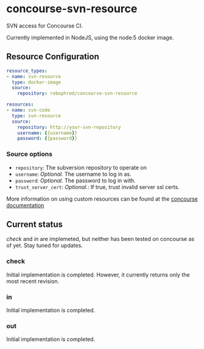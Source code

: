 # concourse-svn-resource
SVN access for Concourse CI.

Currently implemented in NodeJS, using the node:5 docker image.

## Resource Configuration

```yaml
resource_types:
- name: svn-resource
  type: docker-image
  source:
    repository: robophred/concourse-svn-resource

resources:
- name: svn-code
  type: svn-resource
  source:
    repository: http://your-svn-repository
    username: {{username}}
    password: {{password}}
```

### Source options

* `repository`: The subversion repository to operate on
* `username`: *Optional.* The username to log in as.
* `password`: *Optional.* The password to log in with.
* `trust_server_cert`: *Optional.*: If true, trust invalid server ssl certs.
 
More information on using custom resources can be found at the [concourse documentation](http://concourse.ci/configuring-resource-types.html)

## Current status

*check* and *in* are implemeted, but neither has been tested on concourse as of yet.  Stay tuned for updates.

### check

Initial implementation is completed.  However, it currently returns only the most recent revision.

### in

Initial implementation is completed.

### out

Initial implementation is completed.
